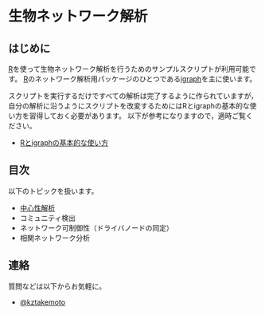 # 生物ネットワーク解析

## はじめに
[R](https://www.r-project.org)を使って生物ネットワーク解析を行うためのサンプルスクリプトが利用可能です。
[R](https://www.r-project.org)のネットワーク解析用パッケージのひとつである[igraph](https://igraph.org/r/)を主に使います。

スクリプトを実行するだけですべての解析は完了するように作られていますが，自分の解析に沿うようにスクリプトを改変するためにはRとigraphの基本的な使い方を習得しておく必要があります。
以下が参考になりますので，適時ご覧ください。
* [Rとigraphの基本的な使い方](http://www.nemotos.net/igraph-tutorial/NetSciX_2016_Workshop_ja.html)

## 目次
以下のトピックを扱います。
* [中心性解析](chXX_centrality_analysis)
* コミュニティ検出
* ネットワーク可制御性（ドライバノードの同定）
* 相関ネットワーク分析

## 連絡
質問などは以下からお気軽に。
* [@kztakemoto](https://twitter.com/kztakemoto)

